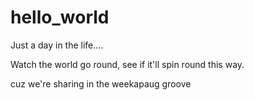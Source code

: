 # hello_world
Just a day in the life....

Watch the world go round, see if it'll spin round this way.

cuz we're sharing in the weekapaug groove

